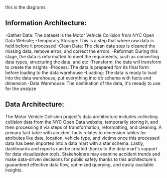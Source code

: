 this is the diagrams

## Information Architecture:
-Gather Data: The dataset is the Motor Vehicle Collision from NYC Open Data Website;
-Temporary Storage: This is a step that where raw data is held before it processed 
-Clean Data: The clean data step is cleaned the missing data, remove erros, and correct the errors. 
-Reformat: During this stage, the data is reformatted to meet the requirments, such as converting data types, structuring the data, and etc
-Transform: the data will transform to create the nsights
-Process: The data is prepared forr its final form before loading to the data warehouse
-Loading: The data is ready to load into the data warehouse, put everything into db schema with facts and dimension
-Data Warehouse: The destination of the data, it's reeady to use for the analyze


## Data Architecture:
The Motor Vehicle Collision project's data architecture includes collecting collision data from the NYC Open Data website, temporarily storing it, and then processing it via steps of transformation, reformatting, and cleaning. A primary fact table with accident facts relates to dimension tables for attributes like date, location, vehicle type, and victims once this processed data has been imported into a data mart with a star schema. Lastly, dashboards and reports can be created thanks to the data mart's support for data visualization tools. Stakeholders may examine accident trends and make data-driven decisions for public safety thanks to this architecture's guaranteed effective data flow, optimized querying, and easily available insights.